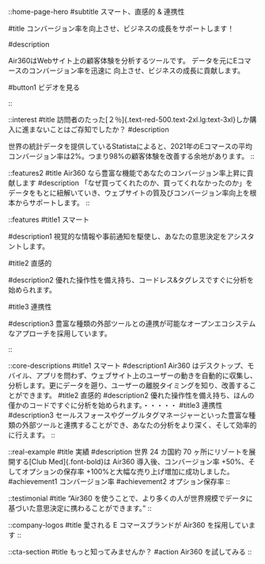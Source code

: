 <!-- ::slideshow
:: -->

::home-page-hero
#subtitle
スマート、直感的 & 連携性

#title
コンバージョン率を向上させ、ビジネスの成長をサポートします！

#description
<!-- Air360 はデータアナリストと事業内容を同じミッションに結びつけます。コンバージョン率を高め、逃した収益を取り戻し、不満を持つユーザーを常連客へ変えます。 -->
Air360はWebサイト上の顧客体験を分析するツールです。
データを元にEコマースのコンバージョン率を迅速に 
向上させ、ビジネスの成長に貢献します。

#button1
ビデオを見る

::

::interest
#title
訪問者のたった[２％]{.text-red-500.text-2xl.lg:text-3xl}しか購入に進まないことはご存知でしたか？
#description
<!-- 折角あなたの手のかけたショップにお客様が訪れても、その殆どが購入せず立ち去ってしまいます。つまり多くの収益機会を逃しているわけです。 -->
世界の統計データを提供しているStatistaによると、2021年のEコマースの平均コンバージョン率は2%。つまり98%の顧客体験を改善する余地があります。
::

::features2
#title
Air360 なら豊富な機能であなたのコンバージョン率上昇に貢献します
#description
「なぜ買ってくれたのか、買ってくれなかったのか」をデータをもとに紐解いていき、ウェブサイトの質及びコンバージョン率向上を根本からサポートします。
::

::features
#title1
スマート

#description1
視覚的な情報や事前通知を駆使し、あなたの意思決定をアシスタントします。
<!-- ビジュアルインサイト、実際のウェブサイト
上の動きのリプレイやプロアクティブな通知により、
リアルタイムデータを得ることで迅速な意思決定が可能
になります。 -->

#title2
直感的

#description2
優れた操作性を備え持ち、コードレス&タグレスですぐに分析を始められます。
<!-- GTMコンテナにピクセルを追加するだけで、
ユーザーの行動データの収集が開始します。コードによる煩わしい
設定は一切なく、ピクセルの設定から数日でWebサイトのインサイ
トが得られます -->

#title3
連携性

#description3
豊富な種類の外部ツールとの連携が可能なオープンエコシステムなアプローチを採用しています。
<!-- Air360のデータは他のCRMや外部データセットと掛
け合わせ、BIダッシュボードに統合し、マーケティング・オート
メーション・ツールとして使用するなど、分析やマーケティング
ツールの中心として活用することができます。 -->
::

::core-descriptions
#title1
スマート
#description1
Air360 はデスクトップ、モバイル、アプリを問わず、ウェブサイト上のユーザーの動きを自動的に収集し、分析します。更にデータを遡り、ユーザーの離脱タイミングを知り、改善することができます。
#title2
直感的
#description2
優れた操作性を備え持ち、ほんの僅かのコードですぐに分析を始められます。・・・・・
#title3
連携性
#description3
セールスフォースやグーグルタグマネージャーといった豊富な種類の外部ツールと連携することができ、あなたの分析をより深く、そして効率的に行えます。
::

::real-example
#title
実績
#description
世界 24 カ国約 70 ヶ所にリゾートを展開する[Club Med]{.font-bold}は Air360 導入後、コンバージョン率 +50%、そしてオプションの保存率
+100%と大幅な売り上げ増加に成功しました。
#achievement1
コンバージョン率
#achievement2
オプション保存率
::

<!-- ::features
#title1
スマート

#description1
視覚的な情報や事前通知を駆使し、あなたの意思決定をアシスタントします。

#title2
直感的

#description2
優れた操作性を備え持ち、コードレス&タグレスですぐに分析を始められます。

#title3
連携性

#description3

豊富な種類の外部ツールとの連携が可能なオープンエコシステムなアプローチを採用しています。
::

::smart-section
#smart
スマート

#title1
カスタムダッシュボード＆チャート
#description1
ダッシュボードとレポートにより、店舗のパフォーマンスとすべてのビジネス指標を把握することができます。
#description1_2
チームのニーズや目標別にダッシュボードを作成し、必要な指標を同じプラットフォームの下で可視化することができます。

#title2
ファネル
#description2
カスタムファネルは、ショッピング体験のどのプロセスがユーザーの不満の原因となっているか、コンバージョン率に影響を及ぼしているかを把握する最も簡単な方法です。

#description2_2
イベントやページビューに基づいたファネルをわずか数クリックで作成することができ、どのくらいのユーザーがあるステップから別のステップに移動したかを把握できる機能です。

#title3
カスタマージャーニー
#description3
ユーザーがオンラインストアのページや要素をどのように操作し、入口から出口まで移動するのかを特定することで、予期せぬ摩擦を発見し、行動パターンを明らかにします。
#description3_2
カスタムサンバーストは、ページビューやユーザーが訪問した URL だけでなく、カスタマー・ジャーニーを全体的に把握することができます。

#title4
ページ上分析

#description4
On-page Analytics Chrome 拡張機能により、オンラインストアをライブダッシュボードに変換し、ユーザーがページ内要素にどのように反応するかを判断することができます。

#description4_2
クリックやヒートマップだけでなく、不満度や満足度の指標を表示することで、どの要素がコンバージョン率にプラスの影響を与えているのか、マイナスの影響を与えているのかを取得することが可能です。

#title5
セッション録画
#description5
個々のユーザーセッションを再生することで、ユーザーがストアにどのようにアクセスするかを細部に至るまで確認し、分析仮説を検証します。
#description5_2
ユーザーがどこでイライラしているかを特定することで、ウェブサイトの問題の「根本」を突き止めることが可能です。フィルターを使って貴重な時間を節約し、見たいセッションリプレイに直接アクセスできます。

#title6
スマート通知
#description6

#description6_2
::

::intuitive-section
#intuitive
直感的
#title1
簡単に始められる
#description1
Air360 を使い始めるには、タグマネジメントシステムを通して私たちのピクセルをインストールするだけで、すぐにデフォルトですべてのユーザーの動きを追跡できるようになります。
#description1_2
データの掘り下げを開始し、すぐにインサイトを得ることができます。

#title2
完全遡及追跡機能
#description2
当社の技術により、ページの最小限の要素に対するあらゆるユーザーの動きを追跡し、ピクセルが設置されてからの過去の行動をすべて表示することができます。データ収集や技術的なタグ付けを待つことなく、分析が完了します。
#description2_2

#title3
最上位の精度
#description3
トラッキングコードをインストールした瞬間から、スワイプ、クリック、スクロール、APIレスポンス、ページビューなど、すべてのユーザーの動きを自動的に追跡します。
#description3_2
イベントトラッキングのコードに悩まされることも、データが蓄積されるのを何日も何週間も待つことも、コードベースを修正する必要もありません。

#title4
革新的なデータ構成
#description4
#description4_2

#title5
デフォルトでプライバシーを保護
#description5
Air360 はデフォルトですべてをキャプチャすることは、もうご存知でしょう。しかし、1 つだけ例外があります。ユーザーがショップのテキストエリアに入力した内容は、決して記録・保存されません。
#description5_2
Air360 は、あなたの訪問者や顧客がテキストエリアに書き込んだ内容に関して、デフォルトでプライバシーを保護するアプローチをとっています。この情報がどれほど機密性の高いものであるか私たちは分からないからです。
::

::connected-section
#connected
連携性
#title1
セグメンテーションエンジン
#description1
Air360 では、さまざまな行動基準に基づいてセグメントを作成し、CRM やマーケティングオートメーションソリューションなど、さまざまなデータ送信先にプッシュすることができます。
#description1_2
セグメントを使った分析は、選択バイアスを防ぐと同時に、あなたのビジネスにとって最も収益性の高いセグメントを発見することができます。

#title2
データ統合
#description2
ビジネスデータエコシステムを構築し、行動データとセグメントをお気に入りの技術スタックにプッシュします。
#description2_2
Air360は、データとセグメントを抽出し、すぐに使える統合を通じて他のツールにプッシュできるよう、オープンデータアプローチを取ります。

#title3
豊富なデータ
#description3
Air360のデータを購入プロパティで充実させ、ユーザーの行動がビジネスに与える影響を追跡することができます。
#description3_2
この設定は、お客様のタグマネジメントシステムでタグを作成するのと同じくらい簡単です。簡単な作業で、あなたのチームの誰もが、私たちのソリューションの中で購買行動を追跡することができます。

#title4
高機能なデータ収集
#description4
Air360は、シンプルであることの一環として、技術的な実装なしに、異なるデバイスまたはドメインからのユーザーを遡及的に識別することができます。
#description4_2
キャンペーンにURLクエリパラメータを追加するだけで、異なるデバイスまたはドメインから来た同じユーザーを識別することができます。
:: -->

::testimonial
#title
“Air360 を使うことで、より多くの人が世界規模でデータに基づいた意思決定に携わることができます。”
::

::company-logos
#title
愛される E コマースブランドが Air360 を採用しています
::

::cta-section
#title
もっと知ってみませんか？
#action
Air360 を試してみる
::
